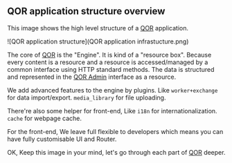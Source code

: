 ## QOR application structure overview

This image shows the high level structure of a [QOR](https://github.com/qor/qor) application.

![QOR application structure](QOR application infrastucture.png)

The core of [QOR](https://github.com/qor/qor) is the "Engine". It is kind of a "resource box". Because every content is a resource and a resource is accessed/managed by a common interface using HTTP standard methods. The data is structured and represented in the [QOR Admin](https://github.com/qor/admin) interface as a resource.

We add advanced features to the engine by plugins. Like `worker+exchange` for data import/export. `media_library` for file uploading.

There're also some helper for front-end, Like `i18n` for internationalization. `cache` for webpage cache.

For the front-end, We leave full flexible to developers which means you can have fully customisable UI and Router.

OK, Keep this image in your mind, let's go through each part of [QOR](https://github.com/qor/qor) deeper.
